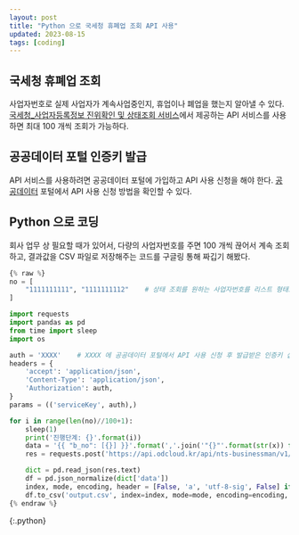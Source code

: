```yaml
---
layout: post
title: "Python 으로 국세청 휴폐업 조회 API 사용"
updated: 2023-08-15
tags: [coding]
---
```


## 국세청 휴폐업 조회

사업자번호로 실제 사업자가 계속사업중인지, 휴업이나 폐업을 했는지 알아낼 수 있다. [국세청_사업자등록정보 진위확인 및 상태조회 서비스](https://www.data.go.kr/data/15081808/openapi.do)에서 제공하는 API 서비스를 사용하면 최대 100 개씩 조회가 가능하다.

## 공공데이터 포털 인증키 발급

API 서비스를 사용하려면 공공데이터 포털에 가입하고 API 사용 신청을 해야 한다. [공공데이터](https://www.data.go.kr/ugs/selectPublicDataUseGuideView.do) 포털에서 API 사용 신청 방법을 확인할 수 있다.

## Python 으로 코딩

회사 업무 상 필요할 때가 있어서, 다량의 사업자번호를 주면 100 개씩 끊어서 계속 조회하고, 결과값을 CSV 파일로 저장해주는 코드를 구글링 통해 짜깁기 해봤다.


```python
{% raw %}
no = [
    "1111111111", "1111111112"    # 상태 조회를 원하는 사업자번호를 리스트 형태로 삽입
]

import requests
import pandas as pd
from time import sleep
import os

auth = 'XXXX'    # XXXX 에 공공데이터 포털에서 API 사용 신청 후 발급받은 인증키 삽입
headers = {
    'accept': 'application/json',
    'Content-Type': 'application/json',
    'Authorization': auth,
}
params = (('serviceKey', auth),)

for i in range(len(no)//100+1):
    sleep(1)
    print('진행단계: {}'.format(i))
    data = '{{ "b_no": [{}] }}'.format(','.join('"{}"'.format(str(x)) for x in no[i*100:(i+1)*100]))
    res = requests.post('https://api.odcloud.kr/api/nts-businessman/v1/status', headers=headers, params=params, data=data)

    dict = pd.read_json(res.text)
    df = pd.json_normalize(dict['data']) 
    index, mode, encoding, header = [False, 'a', 'utf-8-sig', False] if os.path.exists('output.csv') else [False, 'w', 'utf-8-sig', True]
    df.to_csv('output.csv', index=index, mode=mode, encoding=encoding, header=header)
{% endraw %}
```
{:.python}

